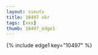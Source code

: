 ```yaml
--- 
layout: sieutv
title: 10497 xkr
tags: [xxx]
thumb: 10497_edge1
---
```

{% include edge1 key="10497" %} 
